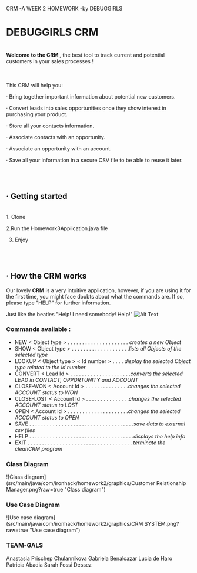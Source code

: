 CRM  -A WEEK 2 HOMEWORK -by DEBUGGIRLS

# DEBUGGIRLS CRM

<br>
<b> Welcome to the CRM </b>, the best tool to track current and potential customers in your sales processes !

<br><br>
This CRM will help you:

· Bring together important information about potential new customers.

· Convert leads into sales opportunities once they show interest in purchasing your product.

· Store all your contacts information.

· Associate contacts with an opportunity.

· Associate an opportunity with an account.

· Save all your information in a secure CSV file to be able to reuse it later.

<br><br>
## · Getting started

<br>
1. Clone 

2.Run the Homework3Application.java file

3. Enjoy

<br><br>
## · How the CRM works

Our lovely <b>CRM</b> is a very intuitive application, however, if you are using it for the first time, you might face 
doubts about what the commands are. If so, please type "HELP" for further information.

Just like the beatles "Help! I need somebody! Help!"
![Alt Text](https://tenor.com/es/ver/villanelle-killing-eve-help-gif-14647548)



### Commands available :

- NEW < Object type > . . . . . . . . . . . . . . . . . . . . . _creates a new Object_
- SHOW < Object type > . . . . . . . . . . . . . . . . . . . ._lists all Objects of the selected type_
- LOOKUP < Object type > < Id number > . . . . _display the selected Object type related to the Id number_
- CONVERT < Lead Id > . . . . . . . . . . . . . . . . . . . . ._converts the selected LEAD in CONTACT, OPPORTUNITY and ACCOUNT_
- CLOSE-WON < Account Id > . . . . . . . . . . . . . . ._changes the selected ACCOUNT status to WON_
- CLOSE-LOST < Account Id > . . . . . . . . . . . . . . ._changes the selected ACCOUNT status to LOST_
- OPEN < Account Id > . . . . . . . . . . . . . . . . . . . . ._changes the selected ACCOUNT status to OPEN_
- SAVE . . . . . . . . . . . . . . . . . . . . . . . . . . . . . . . . . . . ._save data to external csv files_
- HELP . . . . . . . . . . . . . . . . . . . . . . . . . . . . . . . . . . . ._displays the help info_
- EXIT . . . . . . . . . . . . . . . . . . . . . . . . . . . . . . . . . . . . _terminate the cleanCRM program_


### Class Diagram
![Class diagram](src/main/java/com/ironhack/homework2/graphics/Customer Relationship Manager.png?raw=true "Class diagram")

### Use Case Diagram
![Use case diagram](src/main/java/com/ironhack/homework2/graphics/CRM SYSTEM.png?raw=true "Use case diagram")


### TEAM-GALS
Anastasia Prischep Chulannikova
Gabriela Benalcazar
Lucia de Haro
Patricia Abadia
Sarah Fossi Dessez